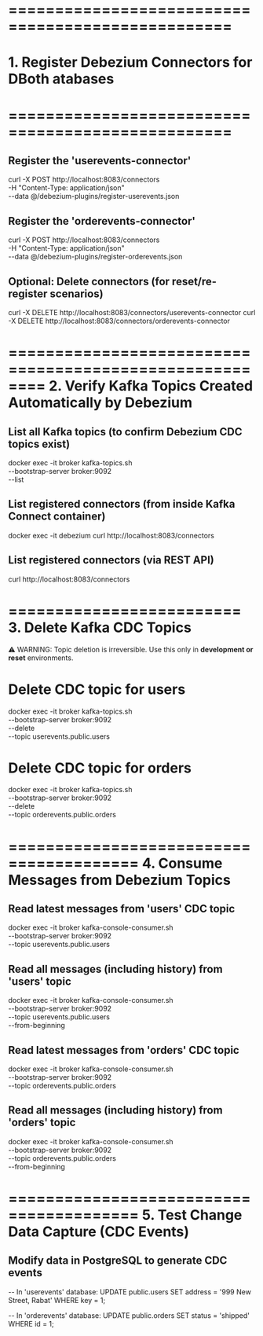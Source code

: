# ==================================================
# 1. Register Debezium Connectors for DBoth atabases
# ==================================================

## Register the 'userevents-connector'
curl -X POST http://localhost:8083/connectors \
  -H "Content-Type: application/json" \
  --data @/debezium-plugins/register-userevents.json

## Register the 'orderevents-connector'
curl -X POST http://localhost:8083/connectors \
  -H "Content-Type: application/json" \
  --data @/debezium-plugins/register-orderevents.json

## Optional: Delete connectors (for reset/re-register scenarios)
curl -X DELETE http://localhost:8083/connectors/userevents-connector
curl -X DELETE http://localhost:8083/connectors/orderevents-connector


========================================================
2. Verify Kafka Topics Created Automatically by Debezium
========================================================

## List all Kafka topics (to confirm Debezium CDC topics exist)
docker exec -it broker kafka-topics.sh \
  --bootstrap-server broker:9092 \
  --list

## List registered connectors (from inside Kafka Connect container)
docker exec -it debezium curl http://localhost:8083/connectors

## List registered connectors (via REST API)
curl http://localhost:8083/connectors


=========================
3. Delete Kafka CDC Topics
=========================

⚠️ WARNING: Topic deletion is irreversible. Use this only in **development or reset** environments.

# Delete CDC topic for users
docker exec -it broker kafka-topics.sh \
  --bootstrap-server broker:9092 \
  --delete \
  --topic userevents.public.users

# Delete CDC topic for orders
docker exec -it broker kafka-topics.sh \
  --bootstrap-server broker:9092 \
  --delete \
  --topic orderevents.public.orders

========================================
4. Consume Messages from Debezium Topics
========================================

## Read latest messages from 'users' CDC topic
docker exec -it broker kafka-console-consumer.sh \
  --bootstrap-server broker:9092 \
  --topic userevents.public.users

## Read all messages (including history) from 'users' topic
docker exec -it broker kafka-console-consumer.sh \
  --bootstrap-server broker:9092 \
  --topic userevents.public.users \
  --from-beginning

## Read latest messages from 'orders' CDC topic
docker exec -it broker kafka-console-consumer.sh \
  --bootstrap-server broker:9092 \
  --topic orderevents.public.orders

## Read all messages (including history) from 'orders' topic
docker exec -it broker kafka-console-consumer.sh \
  --bootstrap-server broker:9092 \
  --topic orderevents.public.orders \
  --from-beginning


========================================
5. Test Change Data Capture (CDC Events)
========================================

## Modify data in PostgreSQL to generate CDC events

-- In 'userevents' database:
UPDATE public.users
SET address = '999 New Street, Rabat'
WHERE key = 1;

-- In 'orderevents' database:
UPDATE public.orders
SET status = 'shipped'
WHERE id = 1;
